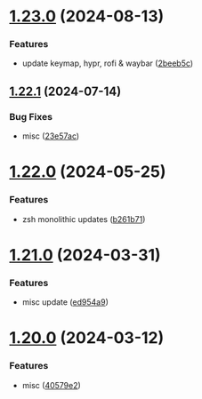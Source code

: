 # [1.23.0](https://github.com/aayushrathor/dotfiles/compare/v1.22.1...v1.23.0) (2024-08-13)


### Features

* update keymap, hypr, rofi & waybar ([2beeb5c](https://github.com/aayushrathor/dotfiles/commit/2beeb5cf98ec1eea7a2e8f5477d26b6b9298bdd3))



## [1.22.1](https://github.com/aayushrathor/dotfiles/compare/v1.22.0...v1.22.1) (2024-07-14)


### Bug Fixes

* misc ([23e57ac](https://github.com/aayushrathor/dotfiles/commit/23e57ac8040691dd13aebf3709453f11636b43af))



# [1.22.0](https://github.com/aayushrathor/dotfiles/compare/v1.21.0...v1.22.0) (2024-05-25)


### Features

* zsh monolithic updates ([b261b71](https://github.com/aayushrathor/dotfiles/commit/b261b7113ea69e81ee561665c02d327f26ce7f5b))



# [1.21.0](https://github.com/aayushrathor/dotfiles/compare/v1.20.0...v1.21.0) (2024-03-31)


### Features

* misc update ([ed954a9](https://github.com/aayushrathor/dotfiles/commit/ed954a94591089bf55f5ed92c5fcf71013ff52fd))



# [1.20.0](https://github.com/aayushrathor/dotfiles/compare/v1.19.0...v1.20.0) (2024-03-12)


### Features

* misc ([40579e2](https://github.com/aayushrathor/dotfiles/commit/40579e2a1924db650a1c86d5415b8f1dc965a960))



